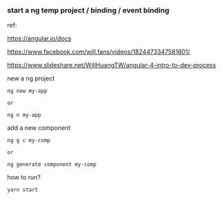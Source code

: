 

### start a ng temp project / binding / event binding

ref: 

https://angular.io/docs


https://www.facebook.com/will.fans/videos/1824473347581801/

https://www.slideshare.net/WillHuangTW/angular-4-intro-to-dev-process


new a ng project
```
ng new my-app 

or 

ng n my-app
```

add a new component
```
ng g c my-comp

or 

ng generate component my-comp
```

how to run?

```
yarn start
```